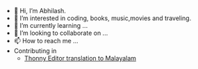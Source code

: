 - 👋 Hi, I’m Abhilash.
- 👀 I’m interested in coding, books, music,movies and traveling.
- 🌱 I’m currently learning ...
- 💞️ I’m looking to collaborate on ...
- 📫 How to reach me ...
- Contributing in
  - [Thonny Editor translation to Malayalam](https://poeditor.com/projects/po_edit?id_language=102&id=256075)  

<!---
dev-abhips/dev-abhips is a ✨ special ✨ repository because its `README.md` (this file) appears on your GitHub profile.
You can click the Preview link to take a look at your changes.
--->
